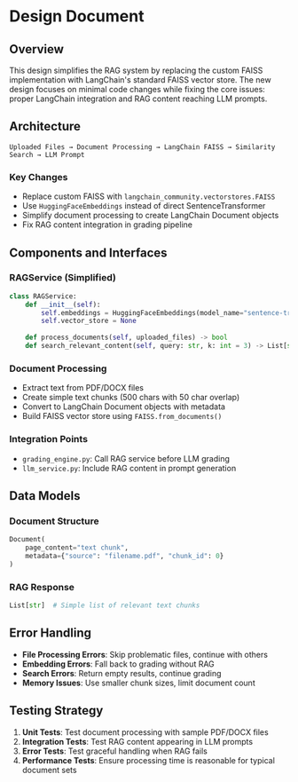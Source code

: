 # Design Document

## Overview

This design simplifies the RAG system by replacing the custom FAISS implementation with LangChain's standard FAISS vector store. The new design focuses on minimal code changes while fixing the core issues: proper LangChain integration and RAG content reaching LLM prompts.

## Architecture

```
Uploaded Files → Document Processing → LangChain FAISS → Similarity Search → LLM Prompt
```

### Key Changes
- Replace custom FAISS with `langchain_community.vectorstores.FAISS`
- Use `HuggingFaceEmbeddings` instead of direct SentenceTransformer
- Simplify document processing to create LangChain Document objects
- Fix RAG content integration in grading pipeline

## Components and Interfaces

### RAGService (Simplified)
```python
class RAGService:
    def __init__(self):
        self.embeddings = HuggingFaceEmbeddings(model_name="sentence-transformers/all-MiniLM-L6-v2")
        self.vector_store = None
    
    def process_documents(self, uploaded_files) -> bool
    def search_relevant_content(self, query: str, k: int = 3) -> List[str]
```

### Document Processing
- Extract text from PDF/DOCX files
- Create simple text chunks (500 chars with 50 char overlap)
- Convert to LangChain Document objects with metadata
- Build FAISS vector store using `FAISS.from_documents()`

### Integration Points
- `grading_engine.py`: Call RAG service before LLM grading
- `llm_service.py`: Include RAG content in prompt generation

## Data Models

### Document Structure
```python
Document(
    page_content="text chunk",
    metadata={"source": "filename.pdf", "chunk_id": 0}
)
```

### RAG Response
```python
List[str]  # Simple list of relevant text chunks
```

## Error Handling

- **File Processing Errors**: Skip problematic files, continue with others
- **Embedding Errors**: Fall back to grading without RAG
- **Search Errors**: Return empty results, continue grading
- **Memory Issues**: Use smaller chunk sizes, limit document count

## Testing Strategy

1. **Unit Tests**: Test document processing with sample PDF/DOCX files
2. **Integration Tests**: Test RAG content appearing in LLM prompts
3. **Error Tests**: Test graceful handling when RAG fails
4. **Performance Tests**: Ensure processing time is reasonable for typical document sets